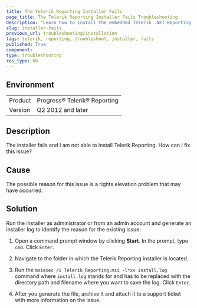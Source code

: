 ```yaml
---
title: The Telerik Reporting Installer Fails
page_title: The Telerik Reporting Installer Fails Troubleshooting
description: "Learn how to install the embedded Telerik .NET Reporting tool for web and desktop applications if the Telerik installer fails."
slug: installer-fails
previous_url: troubleshooting/installation
tags: telerik, reporting, troubleshoot, installer, fails
published: True
component:
type: troubleshooting
res_type: kb
---
```


## Environment

<table>
	<tbody>
		<tr>
			<td>Product</td>
			<td>Progress® Telerik® Reporting</td>
		</tr>
		<tr>
			<td>Version</td>
			<td>Q2 2012 and later</td>
		</tr>
  </tbody>
</table>

## Description

The installer fails and I am not able to install Telerik Reporting. How can I fix this issue?

## Cause

The possible reason for this issue is a rights elevation problem that may have occurred.

## Solution  

Run the installer as administrator or from an admin account and generate an installer log to identify the reason for the existing issue:

1. Open a command prompt window by clicking __Start__. In the prompt, type `cmd`. Click `Enter`.             

1. Navigate to the folder in which the Telerik Reporting installer is located.

1. Run the `msiexec /i Telerik_Reporting.msi -l*xv install.log` command where `install.log` stands for and has to be replaced with the directory path and filename where you want to save the log.  Click `Enter`.             

1. After you generate the file, archive it and attach it to a support ticket with more information on the issue.
